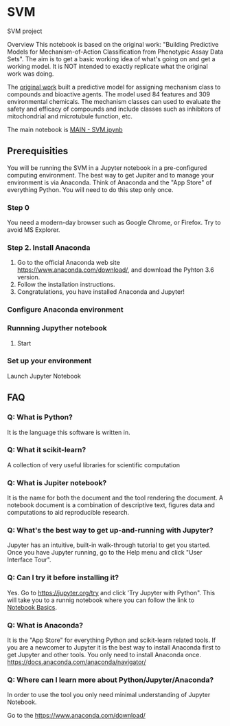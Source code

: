 # SVM
SVM project

Overview
This notebook is based on the original work: "Building Predictive Models for Mechanism-of-Action Classification from Phenotypic Assay Data Sets". The aim is to get a basic working idea of what's going on and get a working model. It is NOT intended to exactly replicate what the original work was doing.

The [original work](http://journals.sagepub.com/doi/abs/10.1177/1087057113505324) built a predictive model for assigning mechanism class to compounds and bioactive agents. The model used 84 features and 309 environmental chemicals. The mechanism classes can used to evaluate the safety and efficacy of compounds and include classes such as inhibitors of mitochondrial and microtubule function, etc.

The main notebook is [MAIN - SVM.ipynb](Notebooks/MAIN%20-%20SVM.ipynb)



## Prerequisities
You will be running the SVM in a Jupyter notebook in a pre-configured computing environment. The best way to get Jupiter and to manage your environment is via Anaconda. Think of Anaconda and the "App Store" of everything Python. You will need to do this step only once. 

### Step 0
You need a modern-day browser such as Google Chrome, or Firefox. Try to avoid MS Explorer.

### Step 2. Install Anaconda
1. Go to the official Anaconda web site https://www.anaconda.com/download/, and download the Pyhton 3.6 version.
2. Follow the installation instructions.
3. Congratulations, you have installed Anaconda and Jupyter!

### Configure Anaconda environment


### Runnning Jupyther notebook
1. Start 


### Set up your environment
Launch Jupyter Notebook





## FAQ
### Q: What is Python?
It is the language this software is written in.

### Q: What it scikit-learn?
A collection of very useful libraries for scientific computation

### Q: What is Jupiter notebook?
It is the name for both the document and the tool rendering the document. A notebook document is a combination of descriptive text, figures data and computations to aid reproducible research. 

### Q: What's the best way to get up-and-running with Jupyter?
Jupyter has an intuitive, built-in walk-through tutorial to get you started. Once you have Jupyter running, go to the Help menu and click "User Interface Tour".  

### Q: Can I try it before installing it?
Yes. Go to https://jupyter.org/try and click 'Try Jupyter with Python". This will take you to a runnig notebook where you can follow the link to [Notebook Basics](https://hub.mybinder.org/user/ipython-ipython-in-depth-qxyctyux/notebooks/examples/Notebook/Notebook%20Basics.ipynb).

### Q: What is Anaconda?
It is the "App Store" for everything Python and scikit-learn related tools. If you are a newcomer to Jupyter it is the best way to install Anaconda first to get Jupyter and other tools. You only need to install Anaconda once. https://docs.anaconda.com/anaconda/navigator/

### Q: Where can I learn more about Python/Jupyter/Anaconda?
In order to use the tool you only need minimal understanding of Jupyter Notebook. 









Go to the https://www.anaconda.com/download/